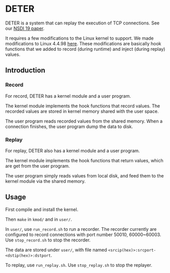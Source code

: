 # DETER
DETER is a system that can replay the execution of TCP connections. See our [NSDI 19 paper](https://www.usenix.org/conference/nsdi19/presentation/li-yuliang).

It requires a few modifications to the Linux kernel to support. We made modifications to Linux 4.4.98 [here](https://github.com/harvard-cns/deter_kernel_4.4.98).
These modifications are basically hook functions that we added to record (during runtime) and inject (during replay) values.

## Introduction
### Record
For record, DETER has a kernel module and a user program. 

The kernel module implements the hook functions that record values. The recorded values are stored in kernel memory shared with the user space.

The user program reads recorded values from the shared memory. When a connection finishes, the user program dump the data to disk.

### Replay
For replay, DETER also has a kernel module and a user program.

The kernel module implements the hook functions that return values, which are get from the user program.

The user program simply reads values from local disk, and feed them to the kernel module via the shared memory.

## Usage
First compile and install the kernel.

Then `make` in `kmod/` and in `user/`.

In `user/`, use `run_record.sh` to run a recorder. The recorder currently are configured to record connections with port number 50010, 60000~60003. Use `stop_record.sh` to stop the recorder.

The data are stored under `user/`, with file named `<srcip(hex)>:srcport-<dstip(hex)>:dstport`.

To replay, use `run_replay.sh`. Use `stop_replay.sh` to stop the replayer.
